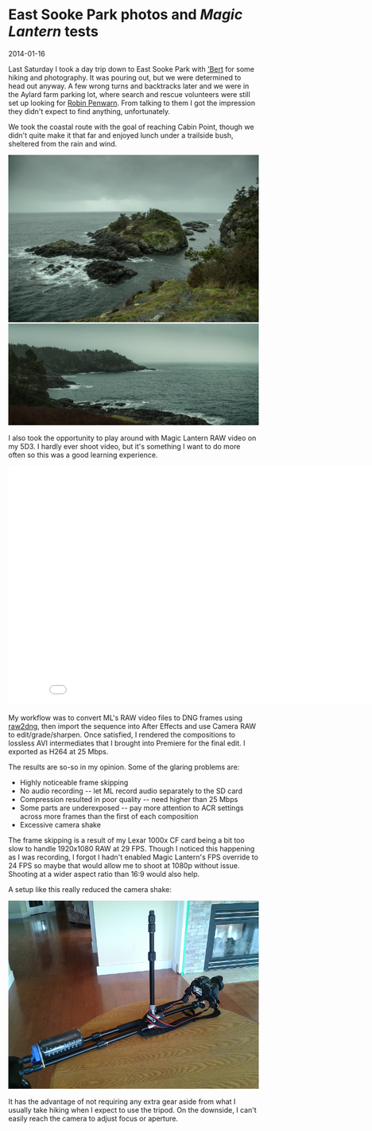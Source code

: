 # East Sooke Park photos and _Magic Lantern_ tests
<time>2014-01-16</time>

Last Saturday I took a day trip down to East Sooke Park with ['Bert](http://www.flickr.com/photos/28228492@N05/) for some hiking and photography. It was pouring out, but we were determined to head out anyway. A few wrong turns and backtracks later and we were in the Aylard farm parking lot, where search and rescue volunteers were still set up looking for [Robin Penwarn](http://www.timescolonist.com/police-call-off-search-for-missing-woman-in-east-sooke-park-1.779786). From talking to them I got the impression they didn't expect to find anything, unfortunately.

We took the coastal route with the goal of reaching Cabin Point, though we didn't quite make it that far and enjoyed lunch under a trailside bush, sheltered from the rain and wind.

[![](3M3A3363.jpg)](3M3A3363_1920x1280.jpg)
[![](3M3A3328-Edit.jpg)](3M3A3328-Edit_3746x1080.jpg)

I also took the opportunity to play around with Magic Lantern RAW video on my 5D3. I hardly ever shoot video, but it's something I want to do more often so this was a good learning experience.

<iframe width="853" height="480" src="//www.youtube.com/embed/StOx1k4gQX4" frameborder="0" allowfullscreen></iframe>

My workflow was to convert ML's RAW video files to DNG frames using [raw2dng](http://www.magiclantern.fm/forum/?topic=5404.0), then import the sequence into After Effects and use Camera RAW to edit/grade/sharpen. Once satisfied, I rendered the compositions to lossless AVI intermediates that I brought into Premiere for the final edit. I exported as H264 at 25 Mbps.

The results are so-so in my opinion. Some of the glaring problems are:
* Highly noticeable frame skipping
* No audio recording -- let ML record audio separately to the SD card
* Compression resulted in poor quality -- need higher than 25 Mbps
* Some parts are underexposed -- pay more attention to ACR settings across more frames than the first of each composition
* Excessive camera shake

The frame skipping is a result of my Lexar 1000x CF card being a bit too slow to handle 1920x1080 RAW at 29 FPS. Though I noticed this happening as I was recording, I forgot I hadn't enabled Magic Lantern's FPS override to 24 FPS so maybe that would allow me to shoot at 1080p without issue. Shooting at a wider aspect ratio than 16:9 would also help.

A setup like this really reduced the camera shake:

![](tripod.jpg)

It has the advantage of not requiring any extra gear aside from what I usually take hiking when I expect to use the tripod. On the downside, I can't easily reach the camera to adjust focus or aperture.